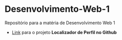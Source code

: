 # Desenvolvimento-Web-1
 Repositório para a matéria de Desenvolvimento Web 1
- [Link](https://github.com/VitorGit93/Desenvolvimento-Web-1/tree/main/Atividades/web1_atividade-LocalizadorPerfilGitHub/app-localizadorPerfisGithub) para o projeto **Localizador de Perfil no Github**
